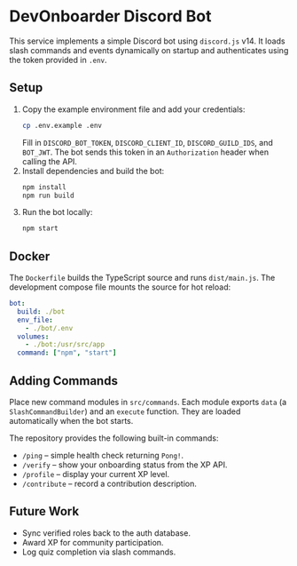 # DevOnboarder Discord Bot

This service implements a simple Discord bot using `discord.js` v14.
It loads slash commands and events dynamically on startup and authenticates
using the token provided in `.env`.

## Setup

1. Copy the example environment file and add your credentials:
   ```bash
   cp .env.example .env
   ```
   Fill in `DISCORD_BOT_TOKEN`, `DISCORD_CLIENT_ID`, `DISCORD_GUILD_IDS`,
   and `BOT_JWT`. The bot sends this token in an `Authorization` header
   when calling the API.
2. Install dependencies and build the bot:
   ```bash
   npm install
   npm run build
   ```
3. Run the bot locally:
   ```bash
   npm start
   ```

## Docker

The `Dockerfile` builds the TypeScript source and runs `dist/main.js`.
The development compose file mounts the source for hot reload:

```yaml
bot:
  build: ./bot
  env_file:
    - ./bot/.env
  volumes:
    - ./bot:/usr/src/app
  command: ["npm", "start"]
```

## Adding Commands

Place new command modules in `src/commands`. Each module exports
`data` (a `SlashCommandBuilder`) and an `execute` function. They are
loaded automatically when the bot starts.

The repository provides the following built-in commands:

- `/ping` – simple health check returning `Pong!`.
- `/verify` – show your onboarding status from the XP API.
- `/profile` – display your current XP level.
- `/contribute` – record a contribution description.

## Future Work

- Sync verified roles back to the auth database.
- Award XP for community participation.
- Log quiz completion via slash commands.
